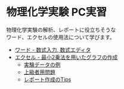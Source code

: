 # 物理化学実験 PC実習

物理化学実験の解析、レポートに役立ちそうな  
ワード、エクセルの使用法について学びます。

- [ワード - 数式入力, 数式エディタ](word.md)  
- [エクセル - 最小2乗法を用いたグラフの作成](excel.md)  
  - [実験データの例](data.md)
  - [上級者用問題](advanced.md)
  - [レポート作成のTips](tips.md)
